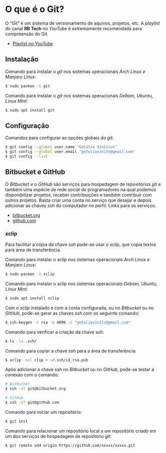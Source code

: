 O que é o Git?
==============

O “Git” é um sistema de versionamento de aquivos, projetos, etc. A _playlist_ do canal **RB Tech** no _YouTube_ é extremamente recomendada para compreensão do Git.

- [Playlist no YouTube](https://youtu.be/WVLhm1AMeYE?list=PLInBAd9OZCzzHBJjLFZzRl6DgUmOeG3H0)

## Instalação

Comando para instalar o _git_ nos sistemas operacionais _Arch Linux e Manjaro Linux_:

``` sh
$ sudo pacman -S git
```

Comando para instalar o _git_ nos sistemas operacionais _Debian, Ubuntu, Linux Mint_:

``` sh
$ sudo apt install git
```

## Configuração

Comandos para configurar as opções globais do _git_:

``` sh
$ git config --global user.name "Getúlio Vinicius"
$ git config --global user.email "getuliovinits@gmail.com"
$ git config --list
```

## Bitbucket e GitHub

O _Bitbucket e o GitHub_ são serviços para hospedagem de repositórios _git_ e também uma espécie de rede social de programadores na qual podemos disponibilizar projetos, receber contribuições e também contribuir com outros projetos.
Basta criar uma conta no serviço que desejar e depois adicionar as chaves _ssh_ do computador no perfil.
Links para os serviços:

- [bitbucket.org](http://bitbucket.org)
- [github.com](http://github.com)

### xclip

Para facilitar a cópia da chave _ssh_ pode-se usar o _xclip_, que copia textos para área de transferência.

Comando para instalar o _xclip_ nos sistemas operacionais _Arch Linux e Manjaro Linux_:

``` sh
$ sudo pacman -S xclip
```

Comando para instalar o _xclip_ nos sistemas operacionais _Debian, Ubuntu, Linux Mint_:

``` sh
$ sudo apt install xclip
```

Com o _xclip_ instalado e com a conta configurada, ou no _Bitbucket_ ou no _GitHub_, pode-se gerar as chaves _ssh_ com os seguinte comando:

``` sh
$ ssh-keygen -t rsa -b 4096 -C "getuliovinits@gmail.com"
```

Comando para verificar a criação da chave _ssh_:

``` sh
$ ls -la .ssh/
```

Comando para copiar a chave _ssh_ para a área de transferência:

``` sh
$ xclip -sel clip < ~/.ssh/id_rsa.pub
```

Após adicionar a chave _ssh_ no _Bitbucket_ ou no _GitHub_, pode-se testar a conexão com o comando:

``` sh
# Bitbucket
$ ssh -vT git@bitbucket.org

# GitHub
$ ssh -vT git@github.com
```

Comando para iniciar um repositório:

``` sh
$ git init
```

Comando para relacionar um repositório local a um repositório criado em um dos serviços de hospedagem de repositório _git_:

``` sh
$ git remote add origin https://github.com/xxxxx/xxxxx.git
```
